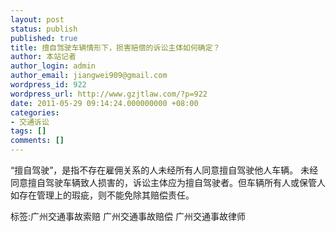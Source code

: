 ```yaml
---
layout: post
status: publish
published: true
title: 擅自驾驶车辆情形下，损害赔偿的诉讼主体如何确定？
author: 本站记者
author_login: admin
author_email: jiangwei909@gmail.com
wordpress_id: 922
wordpress_url: http://www.gzjtlaw.com/?p=922
date: 2011-05-29 09:14:24.000000000 +08:00
categories:
- 交通诉讼
tags: []
comments: []
---
```

 &ldquo;擅自驾驶&rdquo;，是指不存在雇佣关系的人未经所有人同意擅自驾驶他人车辆。 未经同意擅自驾驶车辆致人损害的，诉讼主体应为擅自驾驶者。但车辆所有人或保管人如存在管理上的瑕疵，则不能免除其赔偿责任。标签:广州交通事故索赔 广州交通事故赔偿 广州交通事故律师
